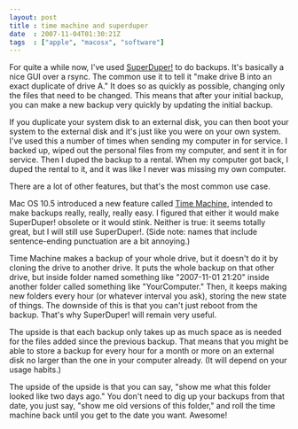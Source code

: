 ```yaml
---
layout: post
title : time machine and superduper
date  : 2007-11-04T01:30:21Z
tags  : ["apple", "macosx", "software"]
---
```

For quite a while now, I've used
[SuperDuper!](http://www.shirt-pocket.com/SuperDuper/) to do backups.  It's
basically a nice GUI over a rsync.  The common use it to tell it "make drive B
into an exact duplicate of drive A."  It does so as quickly as possible,
changing only the files that need to be changed.  This means that after your
initial backup, you can make a new backup very quickly by updating the initial
backup.

If you duplicate your system disk to an external disk, you can then boot your
system to the external disk and it's just like you were on your own system.
I've used this a number of times when sending my computer in for service.  I
backed up, wiped out the personal files from my computer, and sent it in for
service.  Then I duped the backup to a rental.  When my computer got back, I
duped the rental to it, and it was like I never was missing my own computer.

There are a lot of other features, but that's the most common use case.

Mac OS 10.5 introduced a new feature called [Time
Machine](http://www.apple.com/macosx/features/timemachine.html), intended to
make backups really, really, really easy.  I figured that either it would make
SuperDuper! obsolete or it would stink.  Neither is true: it seems totally
great, but I will still use SuperDuper!.  (Side note:  names that include
sentence-ending punctuation are a bit annoying.)

Time Machine makes a backup of your whole drive, but it doesn't do it by
cloning the drive to another drive.  It puts the whole backup on that other
drive, but inside folder named something like "2007-11-01 21:20" inside another
folder called something like "YourComputer."  Then, it keeps making new folders
every hour (or whatever interval you ask), storing the new state of things.
The downside of this is that you can't just reboot from the backup.  That's why
SuperDuper! will remain very useful.

The upside is that each backup only takes up as much space as is needed for the
files added since the previous backup.  That means that you might be able to
store a backup for every hour for a month or more on an external disk no larger
than the one in your computer already.  (It will depend on your usage habits.)

The upside of the upside is that you can say, "show me what this folder looked
like two days ago."  You don't need to dig up your backups from that date, you
just say, "show me old versions of this folder," and roll the time machine back
until you get to the date you want.  Awesome!

